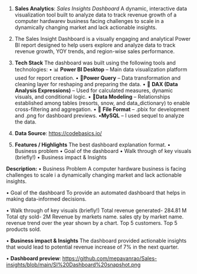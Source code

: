 1.	**Sales Analytics**: _Sales Insights Dashboard_
A dynamic, interactive data visualization tool built to analyze data to track revenue growth of a computer hardwarev business facing challenges to scale in a dynamically changing market and lack actionable insights.

2.	The Sales Insight Dashboard is a visually engaging and analytical Power BI report designed to help users explore and analyze data to track revenue growth, YOY trends, and region-wise sales performance.

3.	**Tech Stack**
The dashboard was built using the following tools and technologies:
•	📊 **Power BI Desktop** – Main data visualization platform used for report creation.
•	📂**Power Query** – Data transformation and cleaning layer for reshaping and preparing the data.
•	🧠 **DAX (Data Analysis Expressions)** – Used for calculated measures, dynamic visuals, and conditional logic.
•	📝**Data Modeling** – Relationships established among tables (resorts, snow, and data_dictionary) to enable cross-filtering and aggregation.
•	📁 **File Format** – .pbix for development and .png for dashboard previews.
•**MySQL** – I used sequel to analyze the data.

4.	**Data Source**: https://codebasics.io/ 

5.	**Features / Highlights**
The best dashboard explanation format. 
•	Business problem
•	Goal of the dashboard
•	Walk through of key visuals (briefly!)
•	Business impact & Insights

**Description:**
•	Business Problem
A computer hardware business is facing challenges to scale i  a dynamically changing market and lack actionable insights.

•	Goal of the dashboard
To provide an automated dashboard that helps in making data-informed decisions.

•	Walk through of key visuals (briefly!)
Total revenue generated- 284.81 M
Total qty sold- 2M
Revenue by markets name.
sales qty by market name.
revenue trend over the year shown by a chart.
Top 5 customers.
Top 5 products sold.

•	**Business impact & Insights**
The dashboard provided actionable insights that would lead to potential revenue increase of 7% in the next quarter.

• **Dashboard preview**: https://github.com/mepavanrao/Sales-insights/blob/main/SI%20Dashboard%20snapshot.png

